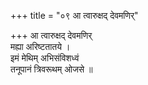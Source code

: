 +++
title = "०९ आ त्वारुक्षद् देवमणिर्"

+++
आ त्वारुक्षद् देवमणिर्  
मह्या अरिष्टतातये ।  
इमं मेथिम् अभिसंविशध्वं  
तनूपानं त्रिवरूथम् ओजसे ॥